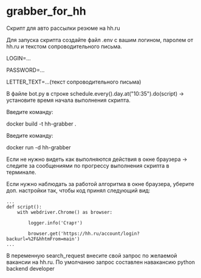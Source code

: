 # grabber_for_hh

Скрипт для авто рассылки резюме на hh.ru

Для запуска скрипта создайте файл .env с вашим логином, паролем от hh.ru и текстом сопроводительного письма.

LOGIN=...

PASSWORD=...

LETTER_TEXT=...(текст сопроводительного письма)

В файле bot.py в строке schedule.every().day.at("10:35").do(script) -> установите время начала выполнения скрипта.

Введите команду: 

docker build -t hh-grabber .

Введите команду: 

docker run -d hh-grabber

Если не нужно видеть как выполняются действия в окне браузера -> следите за сообщениями по прогрессу выполнения скрипта в терминале.

Если нужно наблюдать за работой алгоритма в окне браузера, уберите доп. настройки так, чтобы код принял следующий вид:


    ...
    def script():
        with webdriver.Chrome() as browser:
    
            logger.info('Старт')
        
            browser.get('https://hh.ru/account/login?backurl=%2F&hhtmFrom=main')
    ...

В переменную search_request внесите свой запрос по желаемой вакансии на hh.ru. По умолчанию запрос составлен навакансию python backend developer
